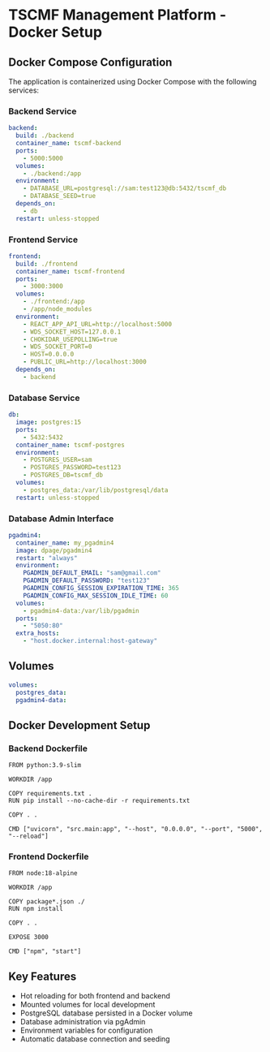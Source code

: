 # TSCMF Management Platform - Docker Setup

## Docker Compose Configuration

The application is containerized using Docker Compose with the following services:

### Backend Service
```yaml
backend:
  build: ./backend
  container_name: tscmf-backend
  ports:
    - 5000:5000
  volumes:
    - ./backend:/app
  environment:
    - DATABASE_URL=postgresql://sam:test123@db:5432/tscmf_db
    - DATABASE_SEED=true
  depends_on:
    - db
  restart: unless-stopped
```

### Frontend Service
```yaml
frontend:
  build: ./frontend
  container_name: tscmf-frontend
  ports:
    - 3000:3000
  volumes:
    - ./frontend:/app
    - /app/node_modules
  environment:
    - REACT_APP_API_URL=http://localhost:5000
    - WDS_SOCKET_HOST=127.0.0.1
    - CHOKIDAR_USEPOLLING=true
    - WDS_SOCKET_PORT=0
    - HOST=0.0.0.0
    - PUBLIC_URL=http://localhost:3000
  depends_on:
    - backend
```

### Database Service
```yaml
db:
  image: postgres:15
  ports:
    - 5432:5432
  container_name: tscmf-postgres
  environment:
    - POSTGRES_USER=sam
    - POSTGRES_PASSWORD=test123
    - POSTGRES_DB=tscmf_db
  volumes:
    - postgres_data:/var/lib/postgresql/data
  restart: unless-stopped
```

### Database Admin Interface
```yaml
pgadmin4:
  container_name: my_pgadmin4
  image: dpage/pgadmin4
  restart: "always"
  environment:
    PGADMIN_DEFAULT_EMAIL: "sam@gmail.com"
    PGADMIN_DEFAULT_PASSWORD: "test123"
    PGADMIN_CONFIG_SESSION_EXPIRATION_TIME: 365
    PGADMIN_CONFIG_MAX_SESSION_IDLE_TIME: 60
  volumes:
    - pgadmin4-data:/var/lib/pgadmin
  ports:
    - "5050:80"
  extra_hosts:
    - "host.docker.internal:host-gateway"
```

## Volumes
```yaml
volumes:
  postgres_data:
  pgadmin4-data:
```

## Docker Development Setup

### Backend Dockerfile
```
FROM python:3.9-slim

WORKDIR /app

COPY requirements.txt .
RUN pip install --no-cache-dir -r requirements.txt

COPY . .

CMD ["uvicorn", "src.main:app", "--host", "0.0.0.0", "--port", "5000", "--reload"]
```

### Frontend Dockerfile
```
FROM node:18-alpine

WORKDIR /app

COPY package*.json ./
RUN npm install

COPY . .

EXPOSE 3000

CMD ["npm", "start"]
```

## Key Features
- Hot reloading for both frontend and backend
- Mounted volumes for local development
- PostgreSQL database persisted in a Docker volume
- Database administration via pgAdmin
- Environment variables for configuration
- Automatic database connection and seeding 